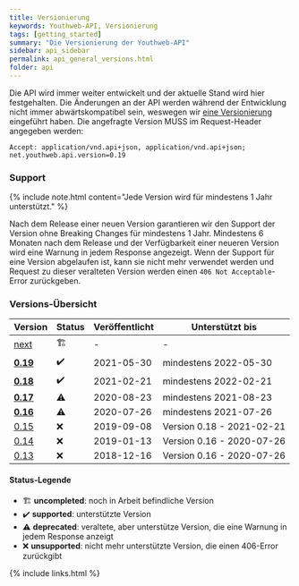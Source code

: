 ```yaml
---
title: Versionierung
keywords: Youthweb-API, Versionierung
tags: [getting_started]
summary: "Die Versionierung der Youthweb-API"
sidebar: api_sidebar
permalink: api_general_versions.html
folder: api
---
```


Die API wird immer weiter entwickelt und der aktuelle Stand wird hier festgehalten. Die Änderungen an der API werden während der Entwicklung nicht immer abwärtskompatibel sein, weswegen wir [eine Versionierung](http://semver.org/) eingeführt haben. Die angefragte Version MUSS im Request-Header angegeben werden:

`Accept: application/vnd.api+json, application/vnd.api+json; net.youthweb.api.version=0.19`

### Support

{% include note.html content="Jede Version wird für mindestens 1 Jahr unterstützt." %}

Nach dem Release einer neuen Version garantieren wir den Support der Version ohne Breaking Changes für mindestens 1 Jahr. Mindestens 6 Monaten nach dem Release und der Verfügbarkeit einer neueren Version wird eine Warnung in jedem Response angezeigt. Wenn der Support für eine Version abgelaufen ist, kann sie nicht mehr verwendet werden und Request zu dieser veralteten Version werden einen `406 Not Acceptable`-Error zurückgeben.

### Versions-Übersicht

| Version      | Status                  | Veröffentlicht | Unterstützt bis           |
|--------------|-------------------------|----------------|---------------------------|
| [next]       | :building_construction: | -              | -                         |
| **[0.19]**   | :heavy_check_mark:      | 2021-05-30     | mindestens 2022-05-30     |
| **[0.18]**   | :heavy_check_mark:      | 2021-02-21     | mindestens 2022-02-21     |
| **[0.17]**   | :warning:               | 2020-08-23     | mindestens 2021-08-23     |
| **[0.16]**   | :warning:               | 2020-07-26     | mindestens 2021-07-26     |
| [0.15]       | :x:                     | 2019-09-08     | Version 0.18 - 2021-02-21 |
| [0.14]       | :x:                     | 2019-01-13     | Version 0.16 - 2020-07-26 |
| [0.13]       | :x:                     | 2018-12-16     | Version 0.16 - 2020-07-26 |

[next]: ./spec/core/next/index.html
[0.19]: ./spec/core/0.19/index.html
[0.18]: ./spec/core/0.18/index.html
[0.17]: ./spec/core/0.17/index.html
[0.16]: ./spec/core/0.16/index.html
[0.15]: ./spec/core/0.15/index.html
[0.14]: ./spec/core/0.14/index.html
[0.13]: ./spec/core/0.13/index.html

#### Status-Legende

- :building_construction: **uncompleted**: noch in Arbeit befindliche Version
- :heavy_check_mark: **supported**: unterstützte Version
- :warning: **deprecated**: veraltete, aber unterstütze Version, die eine Warnung in jedem Response anzeigt
- :x: **unsupported**: nicht mehr unterstützte Version, die einen 406-Error zurückgibt

{% include links.html %}
